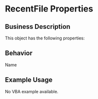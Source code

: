 # RecentFile Properties

## Business Description
This object has the following properties:

## Behavior
Name

## Example Usage
No VBA example available.